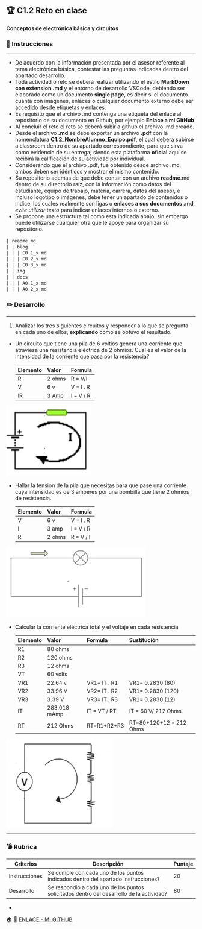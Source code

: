 ##  :trophy: C1.2 Reto en clase
  
  
**Conceptos de electrónica básica y circuitos**
  
###  :blue_book: Instrucciones
  
___
  
- De acuerdo con la información presentada por el asesor referente al tema electrónica básica, contestar las preguntas indicadas dentro del apartado desarrollo.
- Toda actividad o reto se deberá realizar utilizando el estilo **MarkDown con extension .md** y el entorno de desarrollo VSCode, debiendo ser elaborado como un documento **single page**, es decir si el documento cuanta con imágenes, enlaces o cualquier documento externo debe ser accedido desde etiquetas y enlaces.
- Es requisito que el archivo .md contenga una etiqueta del enlace al repositorio de su documento en Github, por ejemplo **Enlace a mi GitHub**
- Al concluir el reto el reto se deberá subir a github el archivo .md creado.
- Desde el archivo **.md** se debe exportar un archivo **.pdf** con la nomenclatura **C1.2_NombreAlumno_Equipo.pdf**, el cual deberá subirse a classroom dentro de su apartado correspondiente, para que sirva como evidencia de su entrega; siendo esta plataforma **oficial** aquí se recibirá la calificación de su actividad por individual.
- Considerando que el archivo .pdf, fue obtenido desde archivo .md, ambos deben ser idénticos y mostrar el mismo contenido.
- Su repositorio ademas de que debe contar con un archivo **readme**.md dentro de su directorio raíz, con la información como datos del estudiante, equipo de trabajo, materia, carrera, datos del asesor, e incluso logotipo o imágenes, debe tener un apartado de contenidos o indice, los cuales realmente son ligas o **enlaces a sus documentos .md**, _evite utilizar texto_ para indicar enlaces internos o externo.
- Se propone una estructura tal como esta indicada abajo, sin embargo puede utilizarse cualquier otra que le apoye para organizar su repositorio.
  
``` 
| readme.md
| | blog
| | | C0.1_x.md
| | | C0.2_x.md
| | | C0.3_x.md
| | img
| | docs
| | | A0.1_x.md
| | | A0.2_x.md
```
  
###  :pencil2: Desarrollo
  
___
1. Analizar los tres siguientes circuitos y responder a lo que se pregunta en cada uno de ellos, **explicando** como se obtuvo el resultado.
  
+ Un circuito que tiene una pila de 6 voltios genera una corriente que atraviesa una resistencia eléctrica de 2 ohmios. Cual es el valor de la intensidad de la corriente que pasa por la resistencia?
  
  
    Elemento | Valor | Formula |
    ---------|----------|---------| 
    R | 2 ohms | R = V/I |
    V | 6 v | V = I . R |
    IR | 3 Amp |  I = V / R |
  
![Cuestionario_Parte1](../IMG/C1.x_CalculoCircuito-1.png )
  
+ Hallar la tension de la pila que necesitas para que pase una corriente cuya intensidad es de 3 amperes por una bombilla que tiene 2 ohmios de resistencia.
  
    Elemento | Valor | Formula |
    ---------|----------|--------|
    V | 6 v | V = I . R |
    I | 3 amp |   I = V / R |
    R | 2 ohms |  R = V / I |
  
![Cuestionario_Parte1](../IMG/C1.x_CalculoCircuito-2.png )
  
+ Calcular la corriente eléctrica total y el voltaje en cada resistencia 
  
    Elemento | Valor | Formula |   Sustitución  |
    ---------|----------|-------| ---------------|
    R1 | 80 ohms |  |
    R2 | 120 ohms |  |
    R3 | 12 ohms |  |
    VT | 60 volts |  | 
    VR1 | 22.64 v | VR1= IT . R1   | VR1= 0.2830 (80)
    VR2 | 33.96 V | VR2= IT . R2   | VR1= 0.2830 (120)
    VR3 | 3.39 V |  VR3= IT . R3   | VR1= 0.2830 (12)
    IT | 283.018 mAmp | IT = VT / RT   | IT = 60 V/ 212 Ohms
    RT | 212 Ohms |RT=R1+R2+R3 | RT=80+120+12 = 212 Ohms
  
  
![Cuestionario_Parte1](../IMG/C1.x_CalculoCircuito-3.png )
  
___
  
###  :bomb: Rubrica
  
  
| Criterios     | Descripción                                                                                  | Puntaje |
| ------------- | -------------------------------------------------------------------------------------------- | ------- |
| Instrucciones | Se cumple con cada uno de los puntos indicados dentro del apartado Instrucciones?            | 20 |
| Desarrollo    | Se respondió a cada uno de los puntos solicitados dentro del desarrollo de la actividad?     | 80      |
  
  
-
:house: :open_file_folder: [ENLACE - MI GITHUB](https://github.com/Villalobos39/SISTEMAS-PROGRAMABLES.git )
  